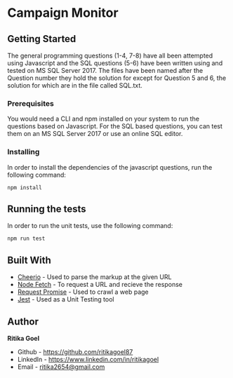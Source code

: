 # Campaign Monitor

## Getting Started

The general programming questions (1-4, 7-8) have all been attempted using Javascript and the SQL questions (5-6) have been written using and tested on MS SQL Server 2017. The files have been named after the Question number they hold the solution for except for Question 5 and 6, the solution for which are in the file called SQL.txt.

### Prerequisites

You would need a CLI and npm installed on your system to run the questions based on Javascript. For the SQL based questions, you can test them on an MS SQL Server 2017 or use an online SQL editor.

### Installing

In order to install the dependencies of the javascript questions, run the following command:

```
npm install
```

## Running the tests

In order to run the unit tests, use the following command:

```
npm run test
```

## Built With

* [Cheerio](https://github.com/cheeriojs/cheerio) - Used to parse the markup at the given URL
* [Node Fetch](https://github.com/node-fetch/node-fetch) - To request a URL and recieve the response
* [Request Promise](https://github.com/request/request-promise) - Used to crawl a web page
* [Jest](https://jestjs.io/en/) - Used as a Unit Testing tool

## Author

**Ritika Goel**
* Github - https://github.com/ritikagoel87
* LinkedIn - https://www.linkedin.com/in/ritikagoel
* Email - ritika2654@gmail.com